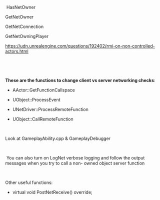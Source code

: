  HasNetOwner

GetNetOwner

GetNetConnection

GetNetOwningPlayer

<https://udn.unrealengine.com/questions/192402/rmi-on-non-controlled-actors.html>

 

 

**These are the functions to change client vs server networking checks**:

-   AActor::GetFunctionCallspace

-   UObject::ProcessEvent

-   UNetDriver::ProcessRemoteFunction

-   UObject::CallRemoteFunction

 

Look at GameplayAbility.cpp & GameplayDebugger

 

​	You can also turn on LogNet verbose logging and follow the output messages when you try to call a non-	owned object server function

 

Other useful functions:

-   virtual void PostNetReceive() override;
